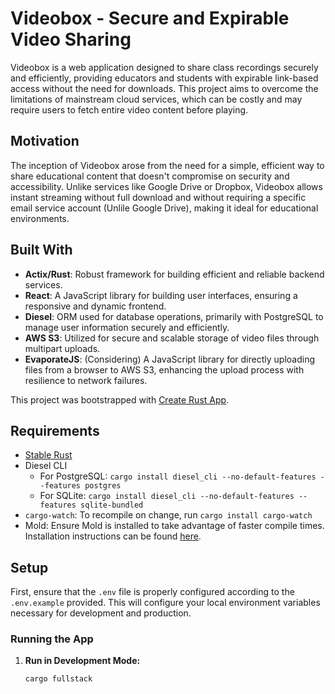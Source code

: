 # Videobox - Secure and Expirable Video Sharing

Videobox is a web application designed to share class recordings securely and efficiently, providing educators and students with expirable link-based access without the need for downloads. This project aims to overcome the limitations of mainstream cloud services, which can be costly and may require users to fetch entire video content before playing.

## Motivation

The inception of Videobox arose from the need for a simple, efficient way to share educational content that doesn't compromise on security and accessibility. Unlike services like Google Drive or Dropbox, Videobox allows instant streaming without full download and without requiring a specific email service account (Unlile Google Drive), making it ideal for educational environments.

## Built With

- **Actix/Rust**: Robust framework for building efficient and reliable backend services.
- **React**: A JavaScript library for building user interfaces, ensuring a responsive and dynamic frontend.
- **Diesel**: ORM used for database operations, primarily with PostgreSQL to manage user information securely and efficiently.
- **AWS S3**: Utilized for secure and scalable storage of video files through multipart uploads.
- **EvaporateJS**: (Considering) A JavaScript library for directly uploading files from a browser to AWS S3, enhancing the upload process with resilience to network failures.

This project was bootstrapped with [Create Rust App](https://github.com/wulf/create-rust-app).

## Requirements

- [Stable Rust](https://www.rust-lang.org/tools/install)
- Diesel CLI
  - For PostgreSQL: `cargo install diesel_cli --no-default-features --features postgres`
  - For SQLite: `cargo install diesel_cli --no-default-features --features sqlite-bundled`
- `cargo-watch`: To recompile on change, run `cargo install cargo-watch`
- Mold: Ensure Mold is installed to take advantage of faster compile times. Installation instructions can be found [here](https://github.com/rui314/mold).


## Setup

First, ensure that the `.env` file is properly configured according to the `.env.example` provided. This will configure your local environment variables necessary for development and production.

### Running the App

1. **Run in Development Mode:**
   ```sh
   cargo fullstack
